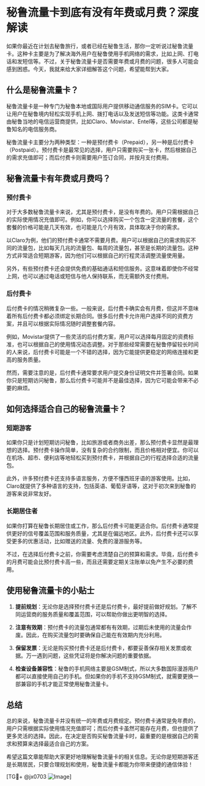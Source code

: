 # 秘鲁流量卡到底有没有年费或月费？深度解读

如果你最近在计划去秘鲁旅行，或者已经在秘鲁生活，那你一定听说过秘鲁流量卡。这种卡主要是为了解决海外用户在秘鲁使用手机网络的需求，比如上网、打电话和发短信等。不过，关于秘鲁流量卡是否需要年费或月费的问题，很多人可能会感到困惑。今天，我就来给大家详细解答这个问题，希望能帮到大家。

## 什么是秘鲁流量卡？

秘鲁流量卡是一种专门为秘鲁本地或国际用户提供移动通信服务的SIM卡。它可以让用户在秘鲁境内轻松实现手机上网、拨打电话以及发送短信等功能。这类卡通常由秘鲁当地的电信运营商提供，比如Claro、Movistar、Entel等，这些公司都是秘鲁知名的电信服务商。

秘鲁流量卡主要分为两种类型：一种是预付费卡（Prepaid），另一种是后付费卡（Postpaid）。预付费卡是最常见的选择，用户只需要购买一张卡，然后根据自己的需求充值即可；而后付费卡则需要用户签订合同，并按月支付费用。

## 秘鲁流量卡有年费或月费吗？

### 预付费卡

对于大多数秘鲁流量卡来说，尤其是预付费卡，是没有年费的。用户只需根据自己的实际使用情况充值即可。例如，你可以选择购买一个包含一定流量的套餐，这个套餐的价格可能是几天有效，也可能是几个月有效，具体取决于你的需求。

以Claro为例，他们的预付费卡通常不需要月费。用户可以根据自己的需求购买不同的流量包，比如每天几兆的流量包、每周的流量包，甚至是长期的流量包。这种方式非常适合短期游客，因为他们可以根据自己的行程灵活调整流量使用量。

另外，有些预付费卡还会提供免费的基础通话和短信服务。这意味着即使你不经常上网，也可以通过电话或短信与他人保持联系，而无需额外支付费用。

### 后付费卡

后付费卡的情况稍微复杂一些。一般来说，后付费卡确实会有月费，但这并不意味着所有后付费卡都必须绑定长期合同。很多后付费卡允许用户选择不同的资费方案，并且可以根据实际情况随时调整套餐内容。

例如，Movistar提供了一些灵活的后付费方案，用户可以选择每月固定的资费标准，也可以根据自己的使用情况动态调整。对于那些经常需要在秘鲁停留较长时间的人来说，后付费卡可能是一个不错的选择，因为它能提供更稳定的网络连接和更高的服务质量。

然而，需要注意的是，后付费卡通常要求用户提交身份证明文件并签署合同。如果你只是短期访问秘鲁，那么后付费卡可能并不是最佳选择，因为它可能会带来不必要的麻烦。

## 如何选择适合自己的秘鲁流量卡？

### 短期游客

如果你只是计划短期访问秘鲁，比如旅游或者商务出差，那么预付费卡显然是最理想的选择。预付费卡操作简单，没有复杂的合约限制，而且价格相对便宜。你可以在机场、超市、便利店等地轻松买到预付费卡，并根据自己的行程选择合适的流量包。

此外，许多预付费卡还支持多语言服务，方便不懂西班牙语的游客使用。比如，Claro就提供了多种语言的支持，包括英语、葡萄牙语等，这对于初次来到秘鲁的游客来说非常友好。

### 长期居住者

如果你打算在秘鲁长期居住或工作，那么后付费卡可能更适合你。后付费卡通常提供更好的信号覆盖范围和服务质量，尤其是在偏远地区。此外，后付费卡还可以享受更多的优惠活动，比如赠送的流量、免费的漫游服务等。

不过，在选择后付费卡之前，你需要考虑清楚自己的预算和需求。毕竟，后付费卡的月费可能会比预付费卡高一些，而且还需要定期关注账单以免产生不必要的费用。

## 使用秘鲁流量卡的小贴士

1. **提前规划**：无论你是选择预付费卡还是后付费卡，最好提前做好规划。了解不同运营商的服务质量和覆盖范围，可以帮助你做出更明智的选择。
   
2. **注意有效期**：预付费卡的流量包通常都有有效期，过期后未使用的流量会作废。因此，在购买流量包时要确保自己能在有效期内充分利用。

3. **保留发票**：无论是购买预付费卡还是后付费卡，都要妥善保存相关发票或收据。万一遇到问题，这些凭证将是你解决问题的重要依据。

4. **检查设备兼容性**：秘鲁的手机网络主要是GSM制式，所以大多数国际漫游用户都可以直接使用自己的手机。但如果你的手机不支持GSM制式，就需要更换一部兼容的手机才能正常使用秘鲁流量卡。

## 总结

总的来说，秘鲁流量卡并没有统一的年费或月费规定。预付费卡通常是免年费的，用户只需根据实际使用情况充值即可；而后付费卡虽然可能存在月费，但也提供了更多灵活的选择。因此，在决定是否购买秘鲁流量卡时，最重要的是根据自己的需求和预算来选择最适合自己的方案。

希望这篇文章能帮助大家更好地理解秘鲁流量卡的相关信息。无论你是短期游客还是长期居民，只要合理规划和使用，秘鲁流量卡都能为你带来便捷的通信体验！

[TG💪+ @jx0703 ![Image](https://github.com/user-attachments/assets/dbca1d08-cadb-493c-b0ec-ad6f7a83f270)]